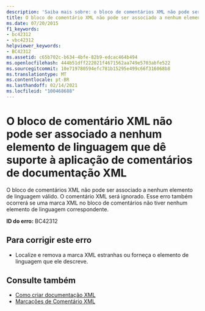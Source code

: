 ```yaml
---
description: 'Saiba mais sobre: o bloco de comentários XML não pode ser associado a nenhum elemento de linguagem que dê suporte à aplicação de comentários de documentação XML'
title: O bloco de comentário XML não pode ser associado a nenhum elemento de linguagem que dê suporte à aplicação de comentários de documentação XML
ms.date: 07/20/2015
f1_keywords:
- bc42312
- vbc42312
helpviewer_keywords:
- BC42312
ms.assetid: c65b702c-b634-4bfe-82b9-edcac464b494
ms.openlocfilehash: 444b51dff222021f4671562aa749e5703abfe522
ms.sourcegitcommit: 10e719780594efc781b15295e499c66f316068b8
ms.translationtype: MT
ms.contentlocale: pt-BR
ms.lasthandoff: 02/14/2021
ms.locfileid: "100468688"
---
```

# <a name="xml-comment-block-cannot-be-associated-with-any-language-element-that-supports-the-application-of-xml-documentation-comments"></a>O bloco de comentário XML não pode ser associado a nenhum elemento de linguagem que dê suporte à aplicação de comentários de documentação XML

O bloco de comentários XML não pode ser associado a nenhum elemento de linguagem válido. O comentário XML será ignorado. Esse erro também ocorrerá se uma marca XML no bloco de comentários não tiver nenhum elemento de linguagem correspondente.  
  
 **ID do erro:** BC42312  
  
## <a name="to-correct-this-error"></a>Para corrigir este erro  
  
- Localize e remova a marca XML estranhas ou forneça o elemento de linguagem que ele descreve.  
  
## <a name="see-also"></a>Consulte também

- [Como criar documentação XML](../programming-guide/program-structure/how-to-create-xml-documentation.md)
- [Marcações de Comentário XML](../language-reference/xmldoc/index.md)
